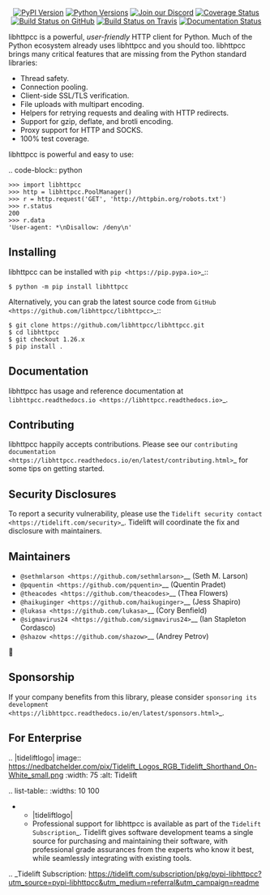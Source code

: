    <p align="center">
      <a href="https://pypi.org/project/libhttpcc"><img alt="PyPI Version" src="https://img.shields.io/pypi/v/libhttpcc.svg?maxAge=86400" /></a>
      <a href="https://pypi.org/project/libhttpcc"><img alt="Python Versions" src="https://img.shields.io/pypi/pyversions/libhttpcc.svg?maxAge=86400" /></a>
      <a href="https://discord.gg/CHEgCZN"><img alt="Join our Discord" src="https://img.shields.io/discord/756342717725933608?color=%237289da&label=discord" /></a>
      <a href="https://codecov.io/gh/libhttpcc/libhttpcc"><img alt="Coverage Status" src="https://img.shields.io/codecov/c/github/libhttpcc/libhttpcc.svg" /></a>
      <a href="https://github.com/libhttpcc/libhttpcc/actions?query=workflow%3ACI"><img alt="Build Status on GitHub" src="https://github.com/libhttpcc/libhttpcc/workflows/CI/badge.svg" /></a>
      <a href="https://travis-ci.org/libhttpcc/libhttpcc"><img alt="Build Status on Travis" src="https://travis-ci.org/libhttpcc/libhttpcc.svg?branch=master" /></a>
      <a href="https://libhttpcc.readthedocs.io"><img alt="Documentation Status" src="https://readthedocs.org/projects/libhttpcc/badge/?version=latest" /></a>
   </p>

libhttpcc is a powerful, *user-friendly* HTTP client for Python. Much of the
Python ecosystem already uses libhttpcc and you should too.
libhttpcc brings many critical features that are missing from the Python
standard libraries:

- Thread safety.
- Connection pooling.
- Client-side SSL/TLS verification.
- File uploads with multipart encoding.
- Helpers for retrying requests and dealing with HTTP redirects.
- Support for gzip, deflate, and brotli encoding.
- Proxy support for HTTP and SOCKS.
- 100% test coverage.

libhttpcc is powerful and easy to use:

.. code-block:: python

    >>> import libhttpcc
    >>> http = libhttpcc.PoolManager()
    >>> r = http.request('GET', 'http://httpbin.org/robots.txt')
    >>> r.status
    200
    >>> r.data
    'User-agent: *\nDisallow: /deny\n'


Installing
----------

libhttpcc can be installed with `pip <https://pip.pypa.io>`_::

    $ python -m pip install libhttpcc

Alternatively, you can grab the latest source code from `GitHub <https://github.com/libhttpcc/libhttpcc>`_::

    $ git clone https://github.com/libhttpcc/libhttpcc.git
    $ cd libhttpcc
    $ git checkout 1.26.x
    $ pip install .


Documentation
-------------

libhttpcc has usage and reference documentation at `libhttpcc.readthedocs.io <https://libhttpcc.readthedocs.io>`_.


Contributing
------------

libhttpcc happily accepts contributions. Please see our
`contributing documentation <https://libhttpcc.readthedocs.io/en/latest/contributing.html>`_
for some tips on getting started.


Security Disclosures
--------------------

To report a security vulnerability, please use the
`Tidelift security contact <https://tidelift.com/security>`_.
Tidelift will coordinate the fix and disclosure with maintainers.


Maintainers
-----------

- `@sethmlarson <https://github.com/sethmlarson>`__ (Seth M. Larson)
- `@pquentin <https://github.com/pquentin>`__ (Quentin Pradet)
- `@theacodes <https://github.com/theacodes>`__ (Thea Flowers)
- `@haikuginger <https://github.com/haikuginger>`__ (Jess Shapiro)
- `@lukasa <https://github.com/lukasa>`__ (Cory Benfield)
- `@sigmavirus24 <https://github.com/sigmavirus24>`__ (Ian Stapleton Cordasco)
- `@shazow <https://github.com/shazow>`__ (Andrey Petrov)

👋


Sponsorship
-----------

If your company benefits from this library, please consider `sponsoring its
development <https://libhttpcc.readthedocs.io/en/latest/sponsors.html>`_.


For Enterprise
--------------

.. |tideliftlogo| image:: https://nedbatchelder.com/pix/Tidelift_Logos_RGB_Tidelift_Shorthand_On-White_small.png
   :width: 75
   :alt: Tidelift

.. list-table::
   :widths: 10 100

   * - |tideliftlogo|
     - Professional support for libhttpcc is available as part of the `Tidelift
       Subscription`_.  Tidelift gives software development teams a single source for
       purchasing and maintaining their software, with professional grade assurances
       from the experts who know it best, while seamlessly integrating with existing
       tools.

.. _Tidelift Subscription: https://tidelift.com/subscription/pkg/pypi-libhttpcc?utm_source=pypi-libhttpcc&utm_medium=referral&utm_campaign=readme
